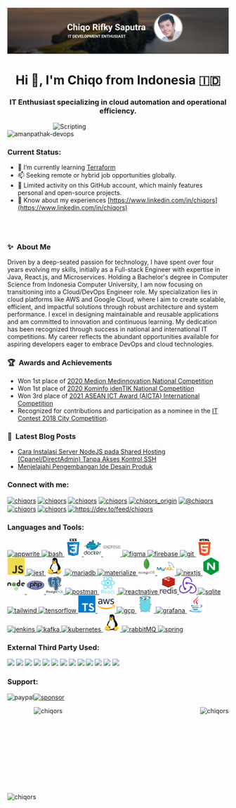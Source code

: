 ![banner](https://raw.githubusercontent.com/chiqors/chiqors/master/chiqors.png)
<h1 align="center">Hi 👋, I'm Chiqo from Indonesia 🇮🇩</h1>

<h3 align="center">IT Enthusiast specializing in cloud automation and operational efficiency.</h3>
<img align="right" alt="Scripting" width="400" src="https://cdn.dribbble.com/userupload/7725640/file/original-a2b82ab8779ece4c49df3672f7753ccb.gif">

<p align="left"> <img src="https://komarev.com/ghpvc/?username=chiqors&label=Profile%20views&color=0e75b6&style=flat" alt="amanpathak-devops" /> </p>

### Current Status:
- 🌱 I’m currently learning [Terraform](https://www.terraform.io)
- 📫 Seeking remote or hybrid job opportunities globally.
- 💼 Limited activity on this GitHub account, which mainly features personal and open-source projects.
- 📄 Know about my experiences [https://www.linkedin.com/in/chiqors](https://www.linkedin.com/in/chiqors)

<br><br>

### ✨&nbsp; About Me

Driven by a deep-seated passion for technology, I have spent over four years evolving my skills, initially as a Full-stack Engineer with expertise in Java, React.js, and Microservices. Holding a Bachelor's degree in Computer Science from Indonesia Computer University, I am now focusing on transitioning into a Cloud/DevOps Engineer role. My specialization lies in cloud platforms like AWS and Google Cloud, where I aim to create scalable, efficient, and impactful solutions through robust architecture and system performance. I excel in designing maintainable and reusable applications and am committed to innovation and continuous learning. My dedication has been recognized through success in national and international IT competitions. My career reflects the abundant opportunities available for aspiring developers eager to embrace DevOps and cloud technologies.

### :trophy:&nbsp; Awards and Achievements
- Won 1st place of [2020 Medion Medinnovation National Competition](https://www.medion.co.id/medinnovation-kompetisi-inovatif)
- Won 1st place of [2020 Kominfo idenTIK National Competition](https://www.pikiran-rakyat.com/pendidikan/pr-01899046/unikom-raih-juara-1-kompetisi-identik-2020-dua-kategori-sekaligus)
- Won 3rd place of [2021 ASEAN ICT Award (AICTA) International Competition](https://aptika.kominfo.go.id/2021/12/dominasi-indonesia-dalam-ajang-asean-ict-awards-aicta-tahun-2021)
- Recognized for contributions and participation as a nominee in the [IT Contest 2018 City Competition](https://unikom.ac.id/berita/semarak-if-festival-20-dari-bazzar-hingga-seminar-nasional).

### 📕&nbsp; Latest Blog Posts
<!-- BLOG-POST-LIST:START -->
- [Cara Instalasi Server NodeJS pada Shared Hosting &lpar;Cpanel/DirectAdmin&rpar; Tanpa Akses Kontrol SSH](https://dev.to/chiqors/cara-instalasi-server-nodejs-pada-shared-hosting-cpanel-directadmin-tanpa-akses-kontrol-ssh-17k)
- [Menjelajahi Pengembangan Ide Desain Produk](https://dev.to/chiqors/menjelajahi-pengembangan-ide-desain-produk-4n86)
<!-- BLOG-POST-LIST:END -->

<h3 align="left">Connect with me:</h3>
<p align="left">
<a href="https://dev.to/chiqors" target="blank"><img align="center" src="https://raw.githubusercontent.com/rahuldkjain/github-profile-readme-generator/master/src/images/icons/Social/devto.svg" alt="chiqors" height="30" width="40" /></a>
<a href="https://twitter.com/chiqors" target="blank"><img align="center" src="https://raw.githubusercontent.com/rahuldkjain/github-profile-readme-generator/master/src/images/icons/Social/twitter.svg" alt="chiqors" height="30" width="40" /></a>
<a href="https://linkedin.com/in/chiqors" target="blank"><img align="center" src="https://raw.githubusercontent.com/rahuldkjain/github-profile-readme-generator/master/src/images/icons/Social/linked-in-alt.svg" alt="chiqors" height="30" width="40" /></a>
<a href="https://fb.com/chiqors" target="blank"><img align="center" src="https://raw.githubusercontent.com/rahuldkjain/github-profile-readme-generator/master/src/images/icons/Social/facebook.svg" alt="chiqors" height="30" width="40" /></a>
<a href="https://instagram.com/chiqors_origin" target="blank"><img align="center" src="https://raw.githubusercontent.com/rahuldkjain/github-profile-readme-generator/master/src/images/icons/Social/instagram.svg" alt="chiqors_origin" height="30" width="40" /></a>
<a href="https://medium.com/@chiqors" target="blank"><img align="center" src="https://raw.githubusercontent.com/rahuldkjain/github-profile-readme-generator/master/src/images/icons/Social/medium.svg" alt="@chiqors" height="30" width="40" /></a>
<a href="https://www.youtube.com/c/chiqors" target="blank"><img align="center" src="https://raw.githubusercontent.com/rahuldkjain/github-profile-readme-generator/master/src/images/icons/Social/youtube.svg" alt="chiqors" height="30" width="40" /></a>
<a href="https://www.hackerrank.com/chiqors" target="blank"><img align="center" src="https://raw.githubusercontent.com/rahuldkjain/github-profile-readme-generator/master/src/images/icons/Social/hackerrank.svg" alt="chiqors" height="30" width="40" /></a>
<a href="https://dev.to/feed/chiqors" target="blank"><img align="center" src="https://raw.githubusercontent.com/rahuldkjain/github-profile-readme-generator/master/src/images/icons/Social/rss.svg" alt="https://dev.to/feed/chiqors" height="30" width="40" /></a>
</p>

<h3 align="left">Languages and Tools:</h3>
<p align="left"> <a href="https://appwrite.io" target="_blank" rel="noreferrer"> <img src="https://www.vectorlogo.zone/logos/appwriteio/appwriteio-icon.svg" alt="appwrite" width="40" height="40"/> </a> <a href="https://www.gnu.org/software/bash/" target="_blank" rel="noreferrer"> <img src="https://www.vectorlogo.zone/logos/gnu_bash/gnu_bash-icon.svg" alt="bash" width="40" height="40"/> </a> <a href="https://www.w3schools.com/css/" target="_blank" rel="noreferrer"> <img src="https://raw.githubusercontent.com/devicons/devicon/master/icons/css3/css3-original-wordmark.svg" alt="css3" width="40" height="40"/> </a> <a href="https://www.docker.com/" target="_blank" rel="noreferrer"> <img src="https://raw.githubusercontent.com/devicons/devicon/master/icons/docker/docker-original-wordmark.svg" alt="docker" width="40" height="40"/> </a> <a href="https://expressjs.com" target="_blank" rel="noreferrer"> <img src="https://raw.githubusercontent.com/devicons/devicon/master/icons/express/express-original-wordmark.svg" alt="express" width="40" height="40"/> </a> <a href="https://www.figma.com/" target="_blank" rel="noreferrer"> <img src="https://www.vectorlogo.zone/logos/figma/figma-icon.svg" alt="figma" width="40" height="40"/> </a> <a href="https://firebase.google.com/" target="_blank" rel="noreferrer"> <img src="https://www.vectorlogo.zone/logos/firebase/firebase-icon.svg" alt="firebase" width="40" height="40"/> </a> <a href="https://git-scm.com/" target="_blank" rel="noreferrer"> <img src="https://www.vectorlogo.zone/logos/git-scm/git-scm-icon.svg" alt="git" width="40" height="40"/> </a> <a href="https://www.w3.org/html/" target="_blank" rel="noreferrer"> <img src="https://raw.githubusercontent.com/devicons/devicon/master/icons/html5/html5-original-wordmark.svg" alt="html5" width="40" height="40"/> </a> <a href="https://developer.mozilla.org/en-US/docs/Web/JavaScript" target="_blank" rel="noreferrer"> <img src="https://raw.githubusercontent.com/devicons/devicon/master/icons/javascript/javascript-original.svg" alt="javascript" width="40" height="40"/> </a> <a href="https://jestjs.io" target="_blank" rel="noreferrer"> <img src="https://www.vectorlogo.zone/logos/jestjsio/jestjsio-icon.svg" alt="jest" width="40" height="40"/> </a> <a href="https://www.linux.org/" target="_blank" rel="noreferrer"> <img src="https://raw.githubusercontent.com/devicons/devicon/master/icons/linux/linux-original.svg" alt="linux" width="40" height="40"/> </a> <a href="https://mariadb.org/" target="_blank" rel="noreferrer"> <img src="https://www.vectorlogo.zone/logos/mariadb/mariadb-icon.svg" alt="mariadb" width="40" height="40"/> </a> <a href="https://materializecss.com/" target="_blank" rel="noreferrer"> <img src="https://raw.githubusercontent.com/prplx/svg-logos/5585531d45d294869c4eaab4d7cf2e9c167710a9/svg/materialize.svg" alt="materialize" width="40" height="40"/> </a> <a href="https://www.mongodb.com/" target="_blank" rel="noreferrer"> <img src="https://raw.githubusercontent.com/devicons/devicon/master/icons/mongodb/mongodb-original-wordmark.svg" alt="mongodb" width="40" height="40"/> </a> <a href="https://www.mysql.com/" target="_blank" rel="noreferrer"> <img src="https://raw.githubusercontent.com/devicons/devicon/master/icons/mysql/mysql-original-wordmark.svg" alt="mysql" width="40" height="40"/> </a> <a href="https://nextjs.org/" target="_blank" rel="noreferrer"> <img src="https://cdn.worldvectorlogo.com/logos/nextjs-2.svg" alt="nextjs" width="40" height="40"/> </a> <a href="https://www.nginx.com" target="_blank" rel="noreferrer"> <img src="https://raw.githubusercontent.com/devicons/devicon/master/icons/nginx/nginx-original.svg" alt="nginx" width="40" height="40"/> </a> <a href="https://nodejs.org" target="_blank" rel="noreferrer"> <img src="https://raw.githubusercontent.com/devicons/devicon/master/icons/nodejs/nodejs-original-wordmark.svg" alt="nodejs" width="40" height="40"/> </a> <a href="https://www.php.net" target="_blank" rel="noreferrer"> <img src="https://raw.githubusercontent.com/devicons/devicon/master/icons/php/php-original.svg" alt="php" width="40" height="40"/> </a> <a href="https://www.postgresql.org" target="_blank" rel="noreferrer"> <img src="https://raw.githubusercontent.com/devicons/devicon/master/icons/postgresql/postgresql-original-wordmark.svg" alt="postgresql" width="40" height="40"/> </a> <a href="https://postman.com" target="_blank" rel="noreferrer"> <img src="https://www.vectorlogo.zone/logos/getpostman/getpostman-icon.svg" alt="postman" width="40" height="40"/> </a> <a href="https://reactjs.org/" target="_blank" rel="noreferrer"> <img src="https://raw.githubusercontent.com/devicons/devicon/master/icons/react/react-original-wordmark.svg" alt="react" width="40" height="40"/> </a> <a href="https://reactnative.dev/" target="_blank" rel="noreferrer"> <img src="https://reactnative.dev/img/header_logo.svg" alt="reactnative" width="40" height="40"/> </a> <a href="https://redis.io" target="_blank" rel="noreferrer"> <img src="https://raw.githubusercontent.com/devicons/devicon/master/icons/redis/redis-original-wordmark.svg" alt="redis" width="40" height="40"/> </a> <a href="https://redux.js.org" target="_blank" rel="noreferrer"> <img src="https://raw.githubusercontent.com/devicons/devicon/master/icons/redux/redux-original.svg" alt="redux" width="40" height="40"/> </a> <a href="https://www.sqlite.org/" target="_blank" rel="noreferrer"> <img src="https://www.vectorlogo.zone/logos/sqlite/sqlite-icon.svg" alt="sqlite" width="40" height="40"/> </a> <a href="https://tailwindcss.com/" target="_blank" rel="noreferrer"> <img src="https://www.vectorlogo.zone/logos/tailwindcss/tailwindcss-icon.svg" alt="tailwind" width="40" height="40"/> </a> <a href="https://www.tensorflow.org" target="_blank" rel="noreferrer"> <img src="https://www.vectorlogo.zone/logos/tensorflow/tensorflow-icon.svg" alt="tensorflow" width="40" height="40"/> </a> <a href="https://www.typescriptlang.org/" target="_blank" rel="noreferrer"> <img src="https://raw.githubusercontent.com/devicons/devicon/master/icons/typescript/typescript-original.svg" alt="typescript" width="40" height="40"/> </a> <a href="https://aws.amazon.com" target="_blank" rel="noreferrer"> <img src="https://raw.githubusercontent.com/devicons/devicon/master/icons/amazonwebservices/amazonwebservices-original-wordmark.svg" alt="aws" width="40" height="40"/> </a> <a href="https://cloud.google.com" target="_blank" rel="noreferrer"> <img src="https://www.vectorlogo.zone/logos/google_cloud/google_cloud-icon.svg" alt="gcp" width="40" height="40"/> </a> <a href="https://golang.org" target="_blank" rel="noreferrer"> <img src="https://raw.githubusercontent.com/devicons/devicon/master/icons/go/go-original.svg" alt="go" width="40" height="40"/> </a> <a href="https://grafana.com" target="_blank" rel="noreferrer"> <img src="https://www.vectorlogo.zone/logos/grafana/grafana-icon.svg" alt="grafana" width="40" height="40"/> </a> <a href="https://www.java.com" target="_blank" rel="noreferrer"> <img src="https://raw.githubusercontent.com/devicons/devicon/master/icons/java/java-original.svg" alt="java" width="40" height="40"/> </a> <a href="https://www.jenkins.io" target="_blank" rel="noreferrer"> <img src="https://www.vectorlogo.zone/logos/jenkins/jenkins-icon.svg" alt="jenkins" width="40" height="40"/> </a> <a href="https://kafka.apache.org/" target="_blank" rel="noreferrer"> <img src="https://www.vectorlogo.zone/logos/apache_kafka/apache_kafka-icon.svg" alt="kafka" width="40" height="40"/> </a> <a href="https://kubernetes.io" target="_blank" rel="noreferrer"> <img src="https://www.vectorlogo.zone/logos/kubernetes/kubernetes-icon.svg" alt="kubernetes" width="40" height="40"/> </a> <a href="https://www.linux.org/" target="_blank" rel="noreferrer"> <img src="https://raw.githubusercontent.com/devicons/devicon/master/icons/linux/linux-original.svg" alt="linux" width="40" height="40"/> </a> <a href="https://www.rabbitmq.com" target="_blank" rel="noreferrer"> <img src="https://www.vectorlogo.zone/logos/rabbitmq/rabbitmq-icon.svg" alt="rabbitMQ" width="40" height="40"/> </a> <a href="https://spring.io/" target="_blank" rel="noreferrer"> <img src="https://www.vectorlogo.zone/logos/springio/springio-icon.svg" alt="spring" width="40" height="40"/> </a>
</p>


<h3 align="left">External Third Party Used:</h3>
<p align="left"> 
  <img src="https://img.shields.io/badge/google%20maps%20sdk%20-%234285F4.svg?&style=for-the-badge&logo=Google%20Maps&logoColor=white"/>
  <img src="https://img.shields.io/badge/youtube%20sdk%20-%23FF0000.svg?&style=for-the-badge&logo=Youtube&logoColor=white"/>
  <img src="https://img.shields.io/badge/google%20cloud%20sdk%20-%234285F4.svg?&style=for-the-badge&logo=Google%20Cloud&logoColor=white"/>
  <img src="https://img.shields.io/badge/aws%20sdk%20-%23232F3E.svg?&style=for-the-badge&logo=Amazon%20Web%20Services&logoColor=white"/>
  <img src="https://img.shields.io/badge/open%20weather%20maps%20api%20-%23F96702.svg?&style=for-the-badge&logo=iCloud&logoColor=white"/>
  <img src="https://img.shields.io/badge/twilio%20api%20-%23F22F46.svg?&style=for-the-badge&logo=Twilio&logoColor=white"/>
  <img src="https://img.shields.io/badge/stripe%20sdk%20-%23008CDD.svg?&style=for-the-badge&logo=Stripe&logoColor=white"/>
  <img src="https://img.shields.io/badge/odoo%20xmlrpc%20-%23714B67.svg?&style=for-the-badge&logo=Odoo&logoColor=white"/>
  <img src="https://img.shields.io/badge/mailtrap%20smtp%20-%2322D172.svg?&style=for-the-badge&logo=Mailtrap&logoColor=white"/>
  <img src="https://img.shields.io/badge/meta%20login%20business%20api%20-%230467DF.svg?&style=for-the-badge&logo=Meta&logoColor=white"/>
  <img src="https://img.shields.io/badge/whatsapp%20api%20-%2325D366.svg?&style=for-the-badge&logo=Whatsapp&logoColor=white"/>
  <img src="https://img.shields.io/badge/digital%20ocean%20sdk%20-%230467DF.svg?&style=for-the-badge&logo=DigitalOcean&logoColor=white"/>
  <img src="https://img.shields.io/badge/xendit%20api%20-%234573FF.svg?&style=for-the-badge&logo=Xendit&logoColor=white"/>
</p>

<h3 align="left">Support:</h3>
<p>
<a href="https://paypal.me/chiqors105"> 
<img align="left" src="https://img.shields.io/badge/paypal-%2300457C.svg?&style=for-the-badge&logo=paypal&logoColor=white" height="35" alt="paypal" />
</a>
<a href="https://github.com/sponsors/chiqors"> 
<img src="https://img.shields.io/badge/%20sponsor%20-%23EA4AAA.svg?&style=for-the-badge&logo=Github%20Sponsors&logoColor=white" height="35" alt="sponsor"/>
</a>
</p>

<div style="display:flex;justify-content:space-between;">
  <img src="https://github-readme-stats.vercel.app/api/top-langs?username=chiqors&show_icons=true&locale=en&layout=compact" alt="chiqors" style="height: 196px;" />
  <img src="https://github-readme-stats.vercel.app/api?username=chiqors&show_icons=true&locale=en" alt="chiqors" style="height: 196px;" />
</div>
<div>
  <img src="https://github-readme-streak-stats.herokuapp.com/?user=chiqors&" alt="chiqors" />
</div>
